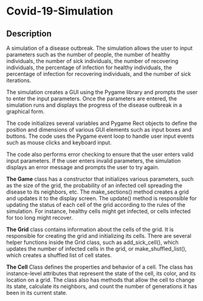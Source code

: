 # Covid-19-Simulation

## Description

A simulation of a disease outbreak. The simulation allows the user to input parameters such as the number of people, the number of healthy individuals, the number of sick individuals, the number of recovering individuals, the percentage of infection for healthy individuals, the percentage of infection for recovering individuals, and the number of sick iterations.

The simulation creates a GUI using the Pygame library and prompts the user to enter the input parameters. Once the parameters are entered, the simulation runs and displays the progress of the disease outbreak in a graphical form.

The code initializes several variables and Pygame Rect objects to define the position and dimensions of various GUI elements such as input boxes and buttons. The code uses the Pygame event loop to handle user input events such as mouse clicks and keyboard input.

The code also performs error checking to ensure that the user enters valid input parameters. If the user enters invalid parameters, the simulation displays an error message and prompts the user to try again.

**The Game** class has a constructor that initializes various parameters, such as the size of the grid, the probability of an infected cell spreading the disease to its neighbors, etc. The make_sections() method creates a grid and updates it to the display screen. The update() method is responsible for updating the status of each cell of the grid according to the rules of the simulation. For instance, healthy cells might get infected, or cells infected for too long might recover.

**The Grid** class contains information about the cells of the grid. It is responsible for creating the grid and initializing its cells. There are several helper functions inside the Grid class, such as add_sick_cell(), which updates the number of infected cells in the grid, or make_shuffled_list(), which creates a shuffled list of cell states.

**The Cell** Class defines the properties and behavior of a cell. The class has instance-level attributes that represent the state of the cell, its color, and its location on a grid. The class also has methods that allow the cell to change its state, calculate its neighbors, and count the number of generations it has been in its current state.
